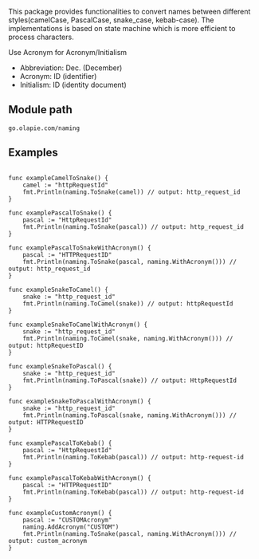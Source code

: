 This package provides functionalities to convert names between different styles(camelCase, PascalCase, snake_case, kebab-case). 
The implementations is based on state machine which is more efficient to process characters.  

Use Acronym for Acronym/Initialism  
* Abbreviation: Dec. (December)
* Acronym: ID (identifier)
* Initialism: ID (identity document) 


## Module path  

    go.olapie.com/naming


## Examples

``` 

func exampleCamelToSnake() {
	camel := "httpRequestId"
	fmt.Println(naming.ToSnake(camel)) // output: http_request_id
}

func examplePascalToSnake() {
	pascal := "HttpRequestId"
	fmt.Println(naming.ToSnake(pascal)) // output: http_request_id
}

func examplePascalToSnakeWithAcronym() {
	pascal := "HTTPRequestID"
	fmt.Println(naming.ToSnake(pascal, naming.WithAcronym())) // output: http_request_id
}

func exampleSnakeToCamel() {
	snake := "http_request_id"
	fmt.Println(naming.ToCamel(snake)) // output: httpRequestId
}

func exampleSnakeToCamelWithAcronym() {
	snake := "http_request_id"
	fmt.Println(naming.ToCamel(snake, naming.WithAcronym())) // output: httpRequestID
}

func exampleSnakeToPascal() {
	snake := "http_request_id"
	fmt.Println(naming.ToPascal(snake)) // output: HttpRequestId
}

func exampleSnakeToPascalWithAcronym() {
	snake := "http_request_id"
	fmt.Println(naming.ToPascal(snake, naming.WithAcronym())) // output: HTTPRequestID
}

func examplePascalToKebab() {
	pascal := "HttpRequestId"
	fmt.Println(naming.ToKebab(pascal)) // output: http-request-id
}

func examplePascalToKebabWithAcronym() {
	pascal := "HTTPRequestID"
	fmt.Println(naming.ToKebab(pascal)) // output: http-request-id
}

func exampleCustomAcronym() {
	pascal := "CUSTOMAcronym"
	naming.AddAcronym("CUSTOM")
	fmt.Println(naming.ToSnake(pascal, naming.WithAcronym())) // output: custom_acronym
}

```